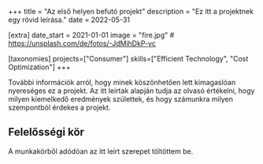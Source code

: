 +++
title = "Az első helyen befutó projekt"
description = "Ez itt a projektnek egy rövid leírása."
date = 2022-05-31

[extra]
date_start = 2021-01-01
image = "fire.jpg" # https://unsplash.com/de/fotos/-JdMihDkP-vc

[taxonomies]
projects=["Consumer"]
skills=["Efficient Technology", "Cost Optimization"]
+++

További információk arról, hogy minek köszönhetően lett kimagaslóan nyereséges ez a projekt. Az itt leírtak alapján tudja az olvasó értékelni, hogy milyen kiemelkedő eredmények születtek, és hogy számunkra milyen szempontból érdekes a projekt.

## Felelősségi kör

A munkakörből adódóan az itt leírt szerepet töltöttem be.
